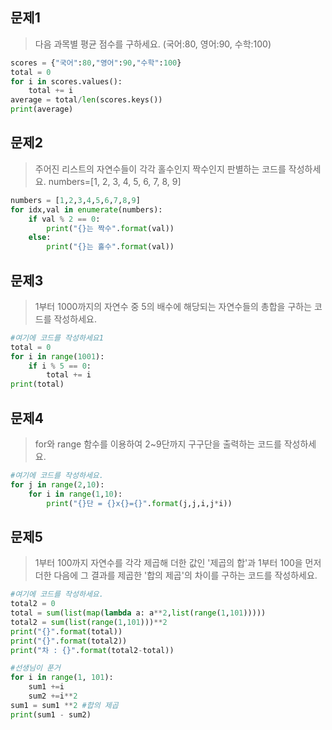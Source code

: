 ## 문제1

> 다음 과목별 평균 점수를 구하세요. (국어:80, 영어:90, 수학:100)

```python
scores = {"국어":80,"영어":90,"수학":100}
total = 0
for i in scores.values():
    total += i
average = total/len(scores.keys())
print(average)
```

## 문제2

> 주어진 리스트의 자연수들이 각각 홀수인지 짝수인지 판별하는 코드를 작성하세요. numbers=[1, 2, 3, 4, 5, 6, 7, 8, 9]

```python
numbers = [1,2,3,4,5,6,7,8,9]
for idx,val in enumerate(numbers):
    if val % 2 == 0:
        print("{}는 짝수".format(val))
    else:
        print("{}는 홀수".format(val))
```

## 문제3

> 1부터 1000까지의 자연수 중 5의 배수에 해당되는 자연수들의 총합을 구하는 코드를 작성하세요.

```python
#여기에 코드를 작성하세요1
total = 0
for i in range(1001):
    if i % 5 == 0:
        total += i
print(total)
```

## 문제4

> for와 range 함수를 이용하여 2~9단까지 구구단을 출력하는 코드를 작성하세요.

```python
#여기에 코드를 작성하세요.
for j in range(2,10):
    for i in range(1,10):
        print("{}단 = {}x{}={}".format(j,j,i,j*i))
```

## 문제5

> 1부터 100까지 자연수를 각각 제곱해 더한 값인 '제곱의 합'과 1부터 100을 먼저 더한 다음에 그 결과를 제곱한 '합의 제곱'의 차이를 구하는 코드를 작성하세요.

```python
#여기에 코드를 작성하세요.
total2 = 0
total = sum(list(map(lambda a: a**2,list(range(1,101)))))
total2 = sum(list(range(1,101)))**2
print("{}".format(total))
print("{}".format(total2))
print("차 : {}".format(total2-total))

#선생님이 푼거
for i in range(1, 101):
    sum1 +=i
    sum2 +=i**2
sum1 = sum1 **2 #합의 제곱
print(sum1 - sum2)
```

